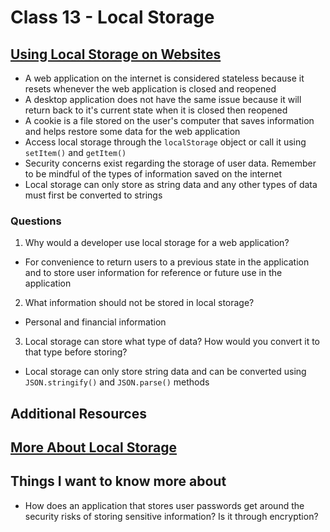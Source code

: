 # Class 13 - Local Storage

## [Using Local Storage on Websites](https://www.smashingmagazine.com/2010/10/local-storage-and-how-to-use-it/)

- A web application on the internet is considered stateless because it resets whenever the web application is closed and reopened
- A desktop application does not have the same issue because it will return back to it's current state when it is closed then reopened
- A cookie is a file stored on the user's computer that saves information and helps restore some data for the web application
- Access local storage through the ```localStorage``` object or call it using ```setItem()``` and ```getItem()```
- Security concerns exist regarding the storage of user data. Remember to be mindful of the types of information saved on the internet
- Local storage can only store as string data and any other types of data must first be converted to strings

### Questions

1. Why would a developer use local storage for a web application?
- For convenience to return users to a previous state in the application and to store user information for reference or future use in the application
2. What information should not be stored in local storage?
- Personal and financial information
3. Local storage can store what type of data? How would you convert it to that type before storing?
- Local storage can only store string data and can be converted using ```JSON.stringify()``` and ```JSON.parse()``` methods

## Additional Resources

## [More About Local Storage](https://diveinto.html5doctor.com/storage.html)

## Things I want to know more about

- How does an application that stores user passwords get around the security risks of storing sensitive information? Is it through encryption?
